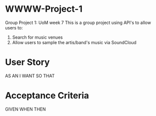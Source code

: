 # WWWW-Project-1
Group Project 1: UoM week 7
This is a group project using API's to allow users to:  
1. Search for music venues 
2. Allow users to sample the artis/band's music via SoundCloud



# User Story  

AS AN 
I WANT 
SO THAT 


# Acceptance Criteria  

GIVEN 
WHEN 
THEN 




<insert screen shots here>
  
 <insert deploy link here>
